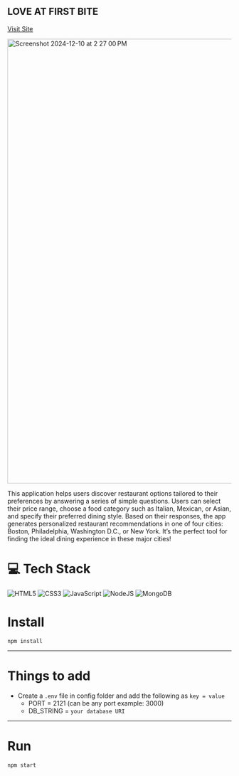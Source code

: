 ## LOVE AT FIRST BITE
<a href="https://loveatfirstbite.onrender.com/](https://loveatfirstbite-2.onrender.com/" rel="love at first bite">Visit Site</a>

<img width="1000" alt="Screenshot 2024-12-10 at 2 27 00 PM" src="https://github.com/user-attachments/assets/ec225e70-4cc5-4b6a-9685-1c16e680c23f">
<p>This application helps users discover restaurant options tailored to their preferences by answering a series of simple questions. Users can select their price range, choose a food category such as Italian, Mexican, or Asian, and specify their preferred dining style. Based on their responses, the app generates personalized restaurant recommendations in one of four cities: Boston, Philadelphia, Washington D.C., or New York. It’s the perfect tool for finding the ideal dining experience in these major cities!</p>

# 💻 Tech Stack
<!-- Badges from https://github.com/Ileriayo/markdown-badges -->
![HTML5](https://img.shields.io/badge/html5-%23E34F26.svg?style=for-the-badge&logo=html5&logoColor=white)
![CSS3](https://img.shields.io/badge/css3-%231572B6.svg?style=for-the-badge&logo=css3&logoColor=white)
![JavaScript](https://img.shields.io/badge/javascript-%23323330.svg?style=for-the-badge&logo=javascript&logoColor=%23F7DF1E)
![NodeJS](https://img.shields.io/badge/node.js-6DA55F?style=for-the-badge&logo=node.js&logoColor=white)
![MongoDB](https://img.shields.io/badge/MongoDB-%234ea94b.svg?style=for-the-badge&logo=mongodb&logoColor=white)



# Install

`npm install`

---

# Things to add

- Create a `.env` file in config folder and add the following as `key = value`
  - PORT = 2121 (can be any port example: 3000)
  - DB_STRING = `your database URI`
  
---

# Run

`npm start`
